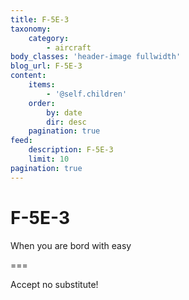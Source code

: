 ```yaml
---
title: F-5E-3
taxonomy:
    category:
        - aircraft
body_classes: 'header-image fullwidth'
blog_url: F-5E-3
content:
    items:
        - '@self.children'
    order:
        by: date
        dir: desc
    pagination: true
feed:
    description: F-5E-3
    limit: 10
pagination: true
---
```


# F-5E-3
When you are bord with easy

===

Accept no substitute! 

